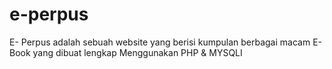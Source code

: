 # e-perpus
E- Perpus adalah sebuah website yang berisi kumpulan berbagai macam E- Book yang dibuat lengkap Menggunakan PHP &amp; MYSQLI
